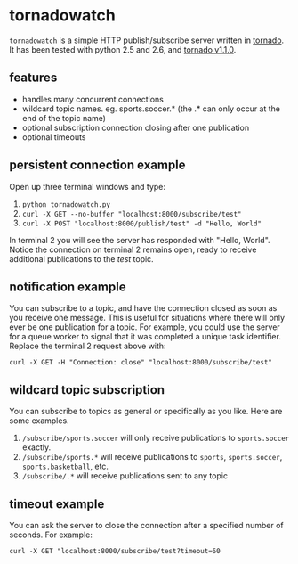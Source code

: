 # tornadowatch

`tornadowatch` is a simple HTTP publish/subscribe server written in [tornado](http://www.tornadoweb.org/ "tornado"). It has been tested with python 2.5 and 2.6, and [tornado v1.1.0](https://github.com/facebook/tornado/tree/v1.1.0 "v1.1.0").

## features

* handles many concurrent connections
* wildcard topic names. eg. sports.soccer.* (the .* can only occur at the end of the topic name)
* optional subscription connection closing after one publication
* optional timeouts

## persistent connection example

Open up three terminal windows and type:

1. `python tornadowatch.py`
2. `curl -X GET --no-buffer "localhost:8000/subscribe/test"`
3. `curl -X POST "localhost:8000/publish/test" -d "Hello, World"`

In terminal 2 you will see the server has responded with "Hello, World". Notice the connection on terminal 2 remains open, ready to receive additional publications to the *test* topic.

## notification example

You can subscribe to a topic, and have the connection closed as soon as you receive one message. This is useful for situations where there will only ever be one publication for a topic. For example, you could use the server for a queue worker to signal that it was completed a unique task identifier. Replace the terminal 2 request above with:

`curl -X GET -H "Connection: close" "localhost:8000/subscribe/test"`

## wildcard topic subscription

You can subscribe to topics as general or specifically as you like. Here are some examples.

1. `/subscribe/sports.soccer` will only receive publications to `sports.soccer` exactly.
2. `/subscribe/sports.*` will receive publications to `sports`, `sports.soccer`, `sports.basketball`, etc.
3. `/subscribe/.*` will receive publications sent to any topic

## timeout example

You can ask the server to close the connection after a specified number of seconds. For example:

`curl -X GET "localhost:8000/subscribe/test?timeout=60`

